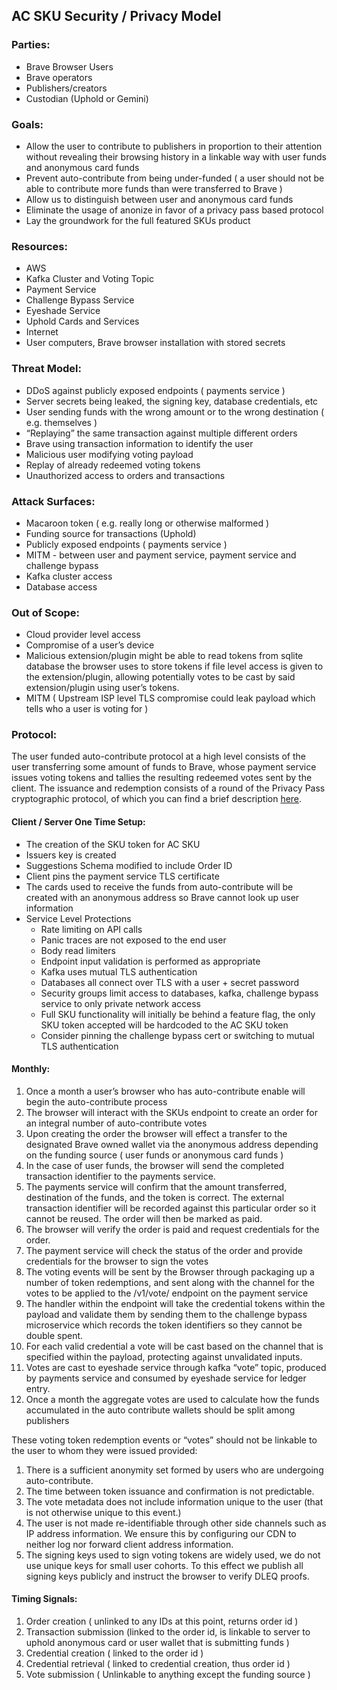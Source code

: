## AC SKU Security / Privacy Model

### Parties: 
* Brave Browser Users
* Brave operators
* Publishers/creators
* Custodian (Uphold or Gemini)

### Goals: 
* Allow the user to contribute to publishers in proportion to their attention without revealing their browsing history in a linkable way with user funds and anonymous card funds
* Prevent auto-contribute from being under-funded ( a user should not be able to contribute more funds than were transferred to Brave )
* Allow us to distinguish between user and anonymous card funds
* Eliminate the usage of anonize in favor of a privacy pass based protocol
* Lay the groundwork for the full featured SKUs product

### Resources:
* AWS
* Kafka Cluster and Voting Topic
* Payment Service
* Challenge Bypass Service
* Eyeshade Service
* Uphold Cards and Services
* Internet
* User computers, Brave browser installation with stored secrets

### Threat Model:
* DDoS against publicly exposed endpoints ( payments service )
* Server secrets being leaked, the signing key, database credentials, etc
* User sending funds with the wrong amount or to the wrong destination ( e.g. themselves )
* “Replaying” the same transaction against multiple different orders
* Brave using transaction information to identify the user
* Malicious user modifying voting payload
* Replay of already redeemed voting tokens
* Unauthorized access to orders and transactions


### Attack Surfaces:
* Macaroon token ( e.g. really long or otherwise malformed )
* Funding source for transactions (Uphold) 
* Publicly exposed endpoints ( payments service )
* MITM - between user and payment service, payment service and challenge bypass
* Kafka cluster access
* Database access

### Out of Scope:
* Cloud provider level access
* Compromise of a user’s device
* Malicious extension/plugin might be able to read tokens from sqlite database the browser uses to store tokens if file level access is given to the extension/plugin, allowing potentially votes to be cast by said extension/plugin using user’s tokens.
* MITM ( Upstream ISP level TLS compromise could leak payload which tells who a user is voting for )

### Protocol:

The user funded auto-contribute protocol at a high level consists of the user transferring some amount of funds to Brave, whose payment service issues voting tokens and tallies the resulting redeemed votes sent by the client. The issuance and redemption consists of a round of the Privacy Pass cryptographic protocol, of which you can find a brief description [here](https://docs.rs/challenge-bypass-ristretto/1.0.0-pre.0/challenge_bypass_ristretto/#cryptographic-protocol).

#### Client / Server One Time Setup:

* The creation of the SKU token for AC SKU
* Issuers key is created
* Suggestions Schema modified to include Order ID
* Client pins the payment service TLS certificate
* The cards used to receive the funds from auto-contribute will be created with an anonymous address so Brave cannot look up user information
* Service Level Protections
  * Rate limiting on API calls
  * Panic traces are not exposed to the end user
  * Body read limiters
  * Endpoint input validation is performed as appropriate
  * Kafka uses mutual TLS authentication
  * Databases all connect over TLS with a user + secret password
  * Security groups limit access to databases, kafka, challenge bypass service to only private network access
  * Full SKU functionality will initially be behind a feature flag, the only SKU token accepted will be hardcoded to the AC SKU token
  * Consider pinning the challenge bypass cert or switching to mutual TLS authentication
 
#### Monthly:

1. Once a month a user’s browser who has auto-contribute enable will begin the auto-contribute process
1. The browser will interact with the SKUs endpoint to create an order for an integral number of auto-contribute votes
1. Upon creating the order the browser will effect a transfer to the designated Brave owned wallet via the anonymous address depending on the funding source ( user funds or anonymous card funds )
1. In the case of user funds, the browser will send the completed transaction identifier to the payments service.
1. The payments service will confirm that the amount transferred, destination of the funds, and the token is correct. The external transaction identifier will be recorded against this particular order so it cannot be reused. The order will then be marked as paid.
1. The browser will verify the order is paid and request credentials for the order. 
1. The payment service will check the status of the order and provide credentials for the browser to sign the votes
1. The voting events will be sent by the Browser through packaging up a number of token redemptions, and sent along with the channel for the votes to be applied to the /v1/vote/ endpoint on the payment service
1. The handler within the endpoint will take the credential tokens within the payload and validate them by sending them to the challenge bypass microservice which records the token identifiers so they cannot be double spent.
1. For each valid credential a vote will be cast based on the channel that is specified within the payload, protecting against unvalidated inputs.
1. Votes are cast to eyeshade service through kafka “vote” topic, produced by payments service and consumed by eyeshade service for ledger entry.
1. Once a month the aggregate votes are used to calculate how the funds accumulated in the auto contribute wallets should be split among publishers

These voting token redemption events or “votes” should not be linkable to the user to whom they were issued provided:

1. There is a sufficient anonymity set formed by users who are undergoing auto-contribute.
1. The time between token issuance and confirmation is not predictable.
1. The vote metadata does not include information unique to the user (that is not otherwise unique to this event.)
1. The user is not made re-identifiable through other side channels such as IP address information. We ensure this by configuring our CDN to neither log nor forward client address information.
1. The signing keys used to sign voting tokens are widely used, we do not use unique keys for small user cohorts. To this effect we publish all signing keys publicly and instruct the browser to verify DLEQ proofs.

#### Timing Signals:
1. Order creation ( unlinked to any IDs at this point, returns order id )
1. Transaction submission (linked to the order id, is linkable to server to uphold anonymous card or user wallet that is submitting funds )
1. Credential creation ( linked to the order id )
1. Credential retrieval ( linked to credential creation, thus order id )
1. Vote submission ( Unlinkable to anything except the funding source )